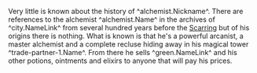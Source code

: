 Very little is known about the history of ^alchemist.Nickname^. There are references to the alchemist  ^alchemist.Name^ in the archives of ^city.NameLink^ from several hundred years before the [Scarring](./scarred-world.md) but of his origins there is nothing. What is known is that he's a powerful arcanist, a master alchemist and a complete recluse hiding away in his magical tower ^trade-partner-1.Name^. From there he sells ^green.NameLink^ and his other potions, ointments and elixirs to anyone that will pay his prices.
